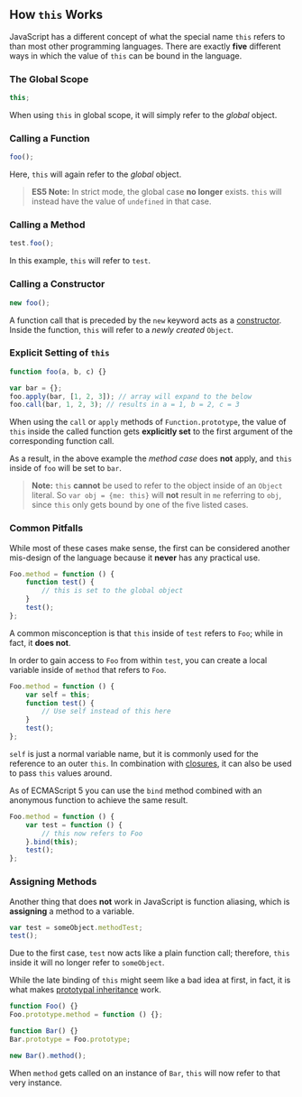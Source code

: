 ## How `this` Works

JavaScript has a different concept of what the special name `this` refers to
than most other programming languages. There are exactly **five** different
ways in which the value of `this` can be bound in the language.

### The Global Scope

```javascript
this;
```

When using `this` in global scope, it will simply refer to the _global_ object.

### Calling a Function

```javascript
foo();
```

Here, `this` will again refer to the _global_ object.

> **ES5 Note:** In strict mode, the global case **no longer** exists.
> `this` will instead have the value of `undefined` in that case.

### Calling a Method

```javascript
test.foo();
```

In this example, `this` will refer to `test`.

### Calling a Constructor

```javascript
new foo();
```

A function call that is preceded by the `new` keyword acts as
a [constructor](#function.constructors). Inside the function, `this` will refer
to a _newly created_ `Object`.

### Explicit Setting of `this`

```javascript
function foo(a, b, c) {}

var bar = {};
foo.apply(bar, [1, 2, 3]); // array will expand to the below
foo.call(bar, 1, 2, 3); // results in a = 1, b = 2, c = 3
```

When using the `call` or `apply` methods of `Function.prototype`, the value of
`this` inside the called function gets **explicitly set** to the first argument
of the corresponding function call.

As a result, in the above example the _method case_ does **not** apply, and `this`
inside of `foo` will be set to `bar`.

> **Note:** `this` **cannot** be used to refer to the object inside of an `Object`
> literal. So `var obj = {me: this}` will **not** result in `me` referring to
> `obj`, since `this` only gets bound by one of the five listed cases.

### Common Pitfalls

While most of these cases make sense, the first can be considered another
mis-design of the language because it **never** has any practical use.

```javascript
Foo.method = function () {
	function test() {
		// this is set to the global object
	}
	test();
};
```

A common misconception is that `this` inside of `test` refers to `Foo`; while in
fact, it **does not**.

In order to gain access to `Foo` from within `test`, you can create a
local variable inside of `method` that refers to `Foo`.

```javascript
Foo.method = function () {
	var self = this;
	function test() {
		// Use self instead of this here
	}
	test();
};
```

`self` is just a normal variable name, but it is commonly used for the reference to an
outer `this`. In combination with [closures](#function.closures), it can also
be used to pass `this` values around.

As of ECMAScript 5 you can use the `bind` method combined with an anonymous function to achieve the same result.

```javascript
Foo.method = function () {
	var test = function () {
		// this now refers to Foo
	}.bind(this);
	test();
};
```

### Assigning Methods

Another thing that does **not** work in JavaScript is function aliasing, which is
**assigning** a method to a variable.

```javascript
var test = someObject.methodTest;
test();
```

Due to the first case, `test` now acts like a plain function call; therefore,
`this` inside it will no longer refer to `someObject`.

While the late binding of `this` might seem like a bad idea at first, in
fact, it is what makes [prototypal inheritance](#object.prototype) work.

```javascript
function Foo() {}
Foo.prototype.method = function () {};

function Bar() {}
Bar.prototype = Foo.prototype;

new Bar().method();
```

When `method` gets called on an instance of `Bar`, `this` will now refer to that
very instance.
